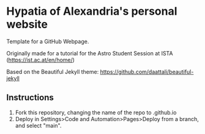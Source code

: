# Hypatia of Alexandria's personal website
Template for a GitHub Webpage.

Originally made for a tutorial for the Astro Student Session at ISTA (https://ist.ac.at/en/home/)

Based on the Beautiful Jekyll theme: https://github.com/daattali/beautiful-jekyll


## Instructions
1. Fork this repository, changing the name of the repo to <username>.github.io
2. Deploy in Settings>Code and Automation>Pages>Deploy from a branch, and select "main".
